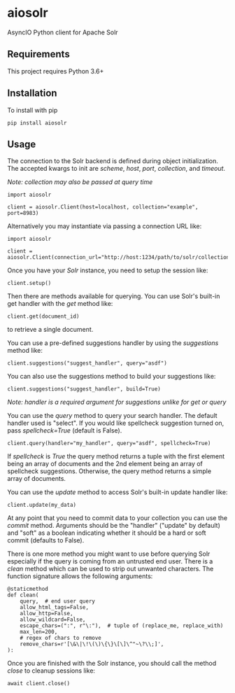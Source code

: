 # aiosolr

AsyncIO Python client for Apache Solr

## Requirements

This project requires Python 3.6+

## Installation

To install with pip

    pip install aiosolr

## Usage

The connection to the Solr backend is defined during object initialization. The accepted kwargs
to init are *scheme*, *host*, *port*, *collection*, and *timeout*.

*Note: collection may also be passed at query time*

    import aiosolr

    client = aiosolr.Client(host=localhost, collection="example", port=8983)

Alternatively you may instantiate via passing a connection URL like:

    import aiosolr

    client = aiosolr.Client(connection_url="http://host:1234/path/to/solr/collection")

Once you have your *Solr* instance, you need to setup the session like:

    client.setup()

Then there are methods available for querying.
You can use Solr's built-in get handler with the *get* method like:

    client.get(document_id)

to retrieve a single document.

You can use a pre-defined suggestions handler by using the *suggestions* method like:

    client.suggestions("suggest_handler", query="asdf")

You can also use the suggestions method to build your suggestions like:

    client.suggestions("suggest_handler", build=True)

*Note: handler is a required argument for suggestions unlike for get or query*

You can use the *query* method to query your search handler. The default handler used is "select".
If you would like spellcheck suggestion turned on, pass *spellcheck=True* (default is False).

    client.query(handler="my_handler", query="asdf", spellcheck=True)

If *spellcheck* is *True* the query method returns a tuple with the first element being
an array of documents and the 2nd element being an array of spellcheck suggestions.
Otherwise, the query method returns a simple array of documents.

You can use the *update* method to access Solr's built-in update handler like:

    client.update(my_data)

At any point that you need to commit data to your collection you can use the *commit* method.
Arguments should be the "handler" ("update" by default) and "soft" as a boolean indicating
whether it should be a hard or soft commit (defaults to False).

There is one more method you might want to use before querying Solr especially
if the query is coming from an untrusted end user. There is a *clean* method which can be
used to strip out unwanted characters. The function signature allows the following arguments:

    @staticmethod
    def clean(
        query,  # end user query
        allow_html_tags=False,
        allow_http=False,
        allow_wildcard=False,
        escape_chars=(":", r"\:"),  # tuple of (replace_me, replace_with)
        max_len=200,
        # regex of chars to remove
        remove_chars=r'[\&\|\!\(\)\{\}\[\]\^"~\?\\;]',
    ):

Once you are finished with the Solr instance, you should call the method *close* to cleanup
sessions like:

    await client.close()
